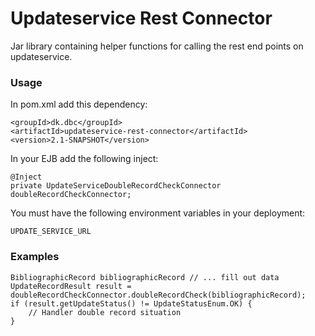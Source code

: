 # Updateservice Rest Connector
Jar library containing helper functions for calling the rest end points on updateservice.

### Usage
In pom.xml add this dependency:

    <groupId>dk.dbc</groupId>
    <artifactId>updateservice-rest-connector</artifactId>
    <version>2.1-SNAPSHOT</version>

In your EJB add the following inject:

    @Inject
    private UpdateServiceDoubleRecordCheckConnector doubleRecordCheckConnector;

You must have the following environment variables in your deployment:

    UPDATE_SERVICE_URL

### Examples
    BibliographicRecord bibliographicRecord // ... fill out data
    UpdateRecordResult result = doubleRecordCheckConnector.doubleRecordCheck(bibliographicRecord);
    if (result.getUpdateStatus() != UpdateStatusEnum.OK) {
        // Handler double record situation
    } 
